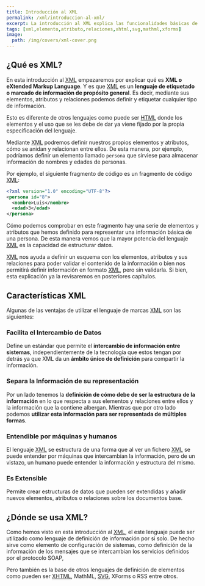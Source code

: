 ```yaml
---
title: Introducción al XML
permalink: /xml/introduccion-al-xml/
excerpt: La introducción al XML explica las funcionalidades básicas de este lenguaje de etiquetado para definir elementos de información de propósito general.
tags: [xml,elemento,atributo,relaciones,xhtml,svg,mathml,xforms]
image:
  path: /img/covers/xml-cover.png
---
```


## ¿Qué es XML?


En esta introducción al [XML](https://www.manualweb.net/xml/) empezaremos por explicar qué es **XML o eXtended Markup Language**. Y es que [XML](https://www.manualweb.net/xml/) es un **lenguaje de etiquetado o marcado de información de propósito general**. Es decir, mediante sus elementos, atributos y relaciones podemos definir y etiquetar cualquier tipo de información.


Esto es diferente de otros lenguajes como puede ser [HTML](https://www.manualweb.net/html/) donde los elementos y el uso que se les debe de dar ya viene fijado por la propia especificación del lenguaje.


Mediante [XML](https://www.manualweb.net/xml/) podremos definir nuestros propios elementos y atributos, cómo se anidan y relacionan entre ellos. De esta manera, por ejemplo, podríamos definir un elemento llamado `persona` que sirviese para almacenar información de nombres y edades de personas.


Por ejemplo, el siguiente fragmento de código es un fragmento de código [XML](https://www.manualweb.net/xml/):


```xml
<?xml version="1.0" encoding="UTF-8"?>
<persona id="8">
  <nombre>Luis</nombre>
  <edad>3</edad>
</persona>
```


Cómo podemos comprobar en este fragmento hay una serie de elementos y atributos que hemos definido para representar una información básica de una persona. De esta manera vemos que la mayor potencia del lenguaje [XML](https://www.manualweb.net/xml/) es la capacidad de estructurar datos.


[XML](https://www.manualweb.net/xml/) nos ayuda a definir un esquema con los elementos, atributos y sus relaciones para poder validar el contenido de la información o bien nos permitirá definir información en formato [XML](https://www.manualweb.net/xml/), pero sin validarla. Si bien, esta explicación ya la revisaremos en posteriores capítulos.


## Características XML


Algunas de las ventajas de utilizar el lenguaje de marcas [XML](https://www.manualweb.net/xml/) son las siguientes:


### Facilita el Intercambio de Datos


Define un estándar que permite el **intercambio de información entre sistemas**, independientemente de la tecnología que estos tengan por detrás ya que XML da un **ámbito único de definición** para compartir la información.


### Separa la Información de su representación


Por un lado tenemos la **definición de cómo debe de ser la estructura de la información** en lo que respecta a sus elementos y relaciones entre ellos y la información que la contiene albergan. Mientras que por otro lado podemos **utilizar esta información para ser representada de múltiples formas**.


### Entendible por máquinas y humanos


El lenguaje [XML](https://www.manualweb.net/xml/) se estructura de una forma que al ver un fichero [XML](https://www.manualweb.net/xml/) se puede entender por máquinas que intercambian la información, pero de un vistazo, un humano puede entender la información y estructura del mismo.


### Es Extensible


Permite crear estructuras de datos que pueden ser extendidas y añadir nuevos elementos, atributos o relaciones sobre los documentos base.


## ¿Dónde se usa XML?


Como hemos visto en esta introducción al [XML](https://www.manualweb.net/xml/), el este lenguaje puede ser utilizado como lenguaje de definición de información por si solo. De hecho sirve como elemento de configuración de sistemas, como definición de la información de los mensajes que se intercambian los servicios definidos por el protocolo SOAP,


Pero también es la base de otros lenguajes de definición de elementos como pueden ser [XHTML](https://manualweb.net/html/historia-html-estandar/#xml-y-xhtml-10), MathML, [SVG](https://www.manualweb.net/svg/), XForms o RSS entre otros.

